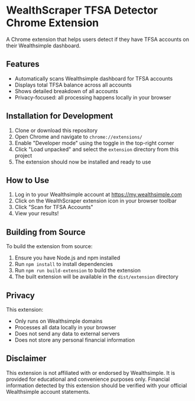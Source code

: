 
# WealthScraper TFSA Detector Chrome Extension

A Chrome extension that helps users detect if they have TFSA accounts on their Wealthsimple dashboard.

## Features

- Automatically scans Wealthsimple dashboard for TFSA accounts
- Displays total TFSA balance across all accounts
- Shows detailed breakdown of all accounts
- Privacy-focused: all processing happens locally in your browser

## Installation for Development

1. Clone or download this repository
2. Open Chrome and navigate to `chrome://extensions/`
3. Enable "Developer mode" using the toggle in the top-right corner
4. Click "Load unpacked" and select the `extension` directory from this project
5. The extension should now be installed and ready to use

## How to Use

1. Log in to your Wealthsimple account at https://my.wealthsimple.com
2. Click on the WealthScraper extension icon in your browser toolbar
3. Click "Scan for TFSA Accounts"
4. View your results!

## Building from Source

To build the extension from source:

1. Ensure you have Node.js and npm installed
2. Run `npm install` to install dependencies
3. Run `npm run build-extension` to build the extension
4. The built extension will be available in the `dist/extension` directory

## Privacy

This extension:
- Only runs on Wealthsimple domains
- Processes all data locally in your browser
- Does not send any data to external servers
- Does not store any personal financial information

## Disclaimer

This extension is not affiliated with or endorsed by Wealthsimple. It is provided for educational and convenience purposes only. Financial information detected by this extension should be verified with your official Wealthsimple account statements.
